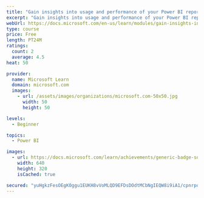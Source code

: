 ```yaml
---
title: "Gain insights into usage and performance of your Power BI reports to increase adoption and reduce costs"
excerpt: "Gain insights into usage and performance of your Power BI reports to increase adoption and reduce costs"
webUrl: https://docs.microsoft.com/en-us/learn/modules/gain-insights-into-usage-performance-of-power-bi-reports-to-increase-adopti/
type: course
price: Free
length: PT24M
ratings:
  count: 2
  average: 4.5
heat: 50

provider:
  name: Microsoft Learn
  domain: microsoft.com
  images:
    - url: /assets/images/organizations/microsoft.com-50x50.jpg
      width: 50
      height: 50

levels:
  - Beginner

topics:
  - Power BI

images:
  - url: https://docs.microsoft.com/learn/achievements/generic-badge-social.png
    width: 640
    height: 320
    isCached: true

secured: "yuHgkzFesOEgK0ggu1EUKH8vVoMLQD9EFDsDOdtMCbNgIEQW8i9iA1/cpnrpoxVloyYtA0rupKRkmlcJDRejrsc82CoOLXWSp7l63+3MPmqJyLrrcipD1El8xBH2yYdzxzozihtlS4U5Is1gVLnibzBU64+L7nCLsoGW7IKkkoRyYJJw1Gl5UStZ7Xv0mRm4r//WbwPCXDKxHd43IavsTf9vWgl3coNrvzQWaPMuFsI0npEac1xwwnCia+Dopb4AqF3i//ZEt/wQGM3mpm8fhq0Coc+Z/FF0dC0uTt7hKLidJRCR7DsRhT85N96pK6rRDL8jIUzGAPWW34b76nWa3HW+mD2y+MK77hZ5b6y64tg53HWLEFopcLDMnWURAMoREfhId3zzdyzlbmDMtrw/jqDYfUmXTfZKXozHUNTIGuM=;d9YnbuSaQ5t/TCkuIFN93Q=="
---
```


